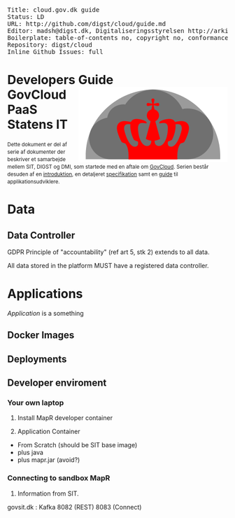 <pre class='metadata'>
Title: cloud.gov.dk guide
Status: LD
URL: http://github.com/digst/cloud/guide.md
Editor: madsh@digst.dk, Digitaliseringsstyrelsen http://arkitektur.digst.dk
Boilerplate: table-of-contents no, copyright no, conformance no, abstract no, index no, idl-index no
Repository: digst/cloud
Inline Github Issues: full
</pre>
<h1>Developers Guide<img src="cloud.svg" align="right"> <br> GovCloud PaaS <br> Statens IT</h1>

<small>
Dette dokument er del af serie af dokumenter der beskriver et samarbejde mellem SIT, DIGST og DMI, som startede med en aftale om <a href="http://htmlpreview.github.io/?https://github.com/digst/cloud/blob/master/start.html">GovCloud</a>. Serien består desuden af en <a href="http://htmlpreview.github.io/?https://github.com/digst/cloud/blob/master/intro.html">introduktion</a>, en detaljeret <a href="http://htmlpreview.github.io/?https://github.com/digst/cloud/blob/master/spec.html"> specifikation</a> samt en <a href="http://htmlpreview.github.io/?https://github.com/digst/cloud/blob/master/guide.html">guide</a> til applikationsudviklere.</small>

# Data


## Data Controller
GDPR Principle of "accountability" (ref art 5, stk 2) extends to all data.

All data stored in the platform MUST have a registered data controller.

# Applications

<dfn>Application</dfn> is a something

## Docker Images


## Deployments


## Developer enviroment

### Your own laptop

1. Install MapR developer container

2. Application Container
  - From Scratch (should be SIT base image)
  - plus java
  - plus mapr.jar (avoid?)


### Connecting to sandbox MapR


1. Information from SIT.

govsit.dk : Kafka 8082 (REST) 8083 (Connect)
